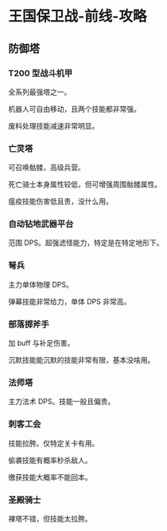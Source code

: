 # 王国保卫战-前线-攻略

## 防御塔

### T200 型战斗机甲

全系列最强塔之一。

机器人可自由移动，且两个技能都非常强。

废料处理技能减速非常明显。

### 亡灵塔

可召唤骷髅，高级兵营。

死亡骑士本身属性较低，但可增强周围骷髅属性。

瘟疫技能伤害低且贵，没什么用。

### 自动钻地武器平台

范围 DPS。超强滤怪能力，特定是在特定地形下。

### 弩兵

主力单体物理 DPS。

弹幕技能非常给力，单体 DPS 非常高。

### 部落掷斧手

加 buff 与补足伤害。

沉默技能能沉默的技能非常有限，基本没啥用。

### 法师塔

主力法术 DPS。技能一般且偏贵。

### 刺客工会

技能拉胯。仅特定关卡有用。

偷袭技能有概率秒杀敌人。

缴获技能大概率不能回本。

### 圣殿骑士

裸塔不错，但技能太拉胯。
